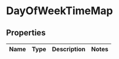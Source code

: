 
# DayOfWeekTimeMap

## Properties
Name | Type | Description | Notes
------------ | ------------- | ------------- | -------------



